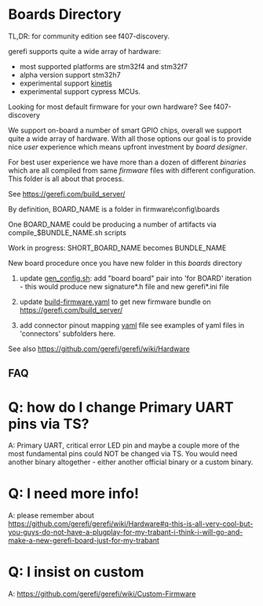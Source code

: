 # Boards Directory

TL,DR: for community edition see f407-discovery.

gerefi supports quite a wide array of hardware:
 * most supported platforms are stm32f4 and stm32f7
 * alpha version support stm32h7
 * experimental support [kinetis](https://www.nxp.com/products/processors-and-microcontrollers/arm-microcontrollers/general-purpose-mcus/k-series-cortex-m4:KINETIS_K_SERIES)
 * experimental support cypress MCUs.

Looking for most default firmware for your own hardware? See f407-discovery

We support on-board a number of smart GPIO chips, overall we support quite a wide array of hardware. With all those options our goal is to provide nice _user_ experience which means upfront investment by _board designer_.

For best user experience we have more than a dozen of different _binaries_ which are all compiled from same _firmware_ files with different configuration. This folder is all about that process.

See https://gerefi.com/build_server/

By definition, BOARD_NAME is a folder in firmware\config\boards

One BOARD_NAME could be producing a number of artifacts via compile_$BUNDLE_NAME.sh scripts

Work in progress: SHORT_BOARD_NAME becomes BUNDLE_NAME

New board procedure once you have new folder in this *boards* directory

1) update [gen_config.sh](https://github.com/gerefi/gerefi/blob/master/firmware/gen_config.sh): add "board board" pair into 'for BOARD' iteration - this would produce new signature*.h file and new gerefi*.ini file

2) update [build-firmware.yaml](https://github.com/gerefi/gerefi/blob/master/.github/workflows/build-firmware.yaml) to get new firmware bundle on https://gerefi.com/build_server/

3) add connector pinout mapping [yaml](https://en.wikipedia.org/wiki/YAML) file see examples of yaml files in 'connectors' subfolders here.


See also https://github.com/gerefi/gerefi/wiki/Hardware


## FAQ

# Q: how do I change Primary UART pins via TS?

A: Primary UART, critical error LED pin and maybe a couple more of the most fundamental pins could NOT be changed via TS. You would need another binary altogether - either another official binary or a custom binary.

# Q: I need more info!

A: please remember about https://github.com/gerefi/gerefi/wiki/Hardware#q-this-is-all-very-cool-but-you-guys-do-not-have-a-plugplay-for-my-trabant-i-think-i-will-go-and-make-a-new-gerefi-board-just-for-my-trabant

# Q: I insist on custom

A: https://github.com/gerefi/gerefi/wiki/Custom-Firmware
